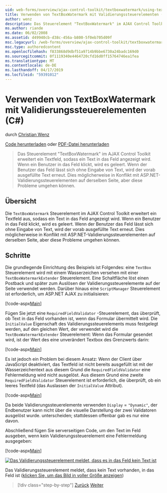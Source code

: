 ```yaml
---
uid: web-forms/overview/ajax-control-toolkit/textboxwatermark/using-textboxwatermark-with-validation-controls-cs
title: Verwenden von TextBoxWatermark mit Validierungssteuerelementen (c#) | Microsoft-Dokumentation
author: wenz
description: Das Steuerelement "TextBoxWatermark" im AJAX Control Toolkit erweitert ein Textfeld, sodass ein Text in das Feld angezeigt wird. Klickt ein Benutzer in das Feld, es ich...
ms.author: riande
ms.date: 06/02/2008
ms.assetid: d49940cb-d38c-456a-b800-5f0eb705d09f
msc.legacyurl: /web-forms/overview/ajax-control-toolkit/textboxwatermark/using-textboxwatermark-with-validation-controls-cs
msc.type: authoredcontent
ms.openlocfilehash: f833868d9dbf51a9714b9bbe6730a24badc169d0
ms.sourcegitcommit: 0f1119340e4464720cfd16d0ff15764746ea1fea
ms.translationtype: MT
ms.contentlocale: de-DE
ms.lasthandoff: 04/17/2019
ms.locfileid: "59391012"
---
```

# <a name="using-textboxwatermark-with-validation-controls-c"></a>Verwenden von TextBoxWatermark mit Validierungssteuerelementen (C#)

durch [Christian Wenz](https://github.com/wenz)

[Code herunterladen](http://download.microsoft.com/download/9/3/f/93f8daea-bebd-4821-833b-95205389c7d0/TextBoxWatermark2.cs.zip) oder [PDF-Datei herunterladen](http://download.microsoft.com/download/b/6/a/b6ae89ee-df69-4c87-9bfb-ad1eb2b23373/textboxwatermark2CS.pdf)

> Das Steuerelement "TextBoxWatermark" im AJAX Control Toolkit erweitert ein Textfeld, sodass ein Text in das Feld angezeigt wird. Wenn ein Benutzer in das Feld klickt, wird es geleert. Wenn der Benutzer das Feld lässt sich ohne Eingabe von Text, wird der vorab ausgefüllte Text erneut. Dies möglicherweise in Konflikt mit ASP.NET-Validierungssteuerelementen auf derselben Seite, aber diese Probleme umgehen können.


## <a name="overview"></a>Übersicht

Die `TextBoxWatermark` Steuerelement im AJAX Control Toolkit erweitert ein Textfeld aus, sodass ein Text in das Feld angezeigt wird. Wenn ein Benutzer in das Feld klickt, wird es geleert. Wenn der Benutzer das Feld lässt sich ohne Eingabe von Text, wird der vorab ausgefüllte Text erneut. Dies möglicherweise in Konflikt mit ASP.NET-Validierungssteuerelementen auf derselben Seite, aber diese Probleme umgehen können.

## <a name="steps"></a>Schritte

Die grundlegende Einrichtung des Beispiels ist Folgendes: eine `TextBox` Steuerelement wird mit einem Wasserzeichen versehen mit einer `TextBoxWatermarkExtender` Steuerelement. Eine Schaltfläche löst einen Postback und später zum Auslösen der Validierungssteuerelemente auf der Seite verwendet werden. Darüber hinaus eine `ScriptManager` Steuerelement ist erforderlich, um ASP.NET AJAX zu initialisieren:

[!code-aspx[Main](using-textboxwatermark-with-validation-controls-cs/samples/sample1.aspx)]

Fügen Sie jetzt eine `RequiredFieldValidator` -Steuerelement, das überprüft, ob Text in das Feld vorhanden ist, wenn das Formular übermittelt wird. Die `InitialValue` Eigenschaft des Validierungssteuerelements muss festgelegt werden, auf den gleichen Wert, der verwendet wird die `TextBoxWatermarkExtender` Steuerelement: Wenn das Formular gesendet wird, ist der Wert des eine unverändert Textbox des Grenzwerts darin:

[!code-aspx[Main](using-textboxwatermark-with-validation-controls-cs/samples/sample2.aspx)]

Es ist jedoch ein Problem bei diesem Ansatz: Wenn der Client über JavaScript deaktiviert, das Textfeld ist nicht bereits ausgefüllt ist mit der Wasserzeichentext aus diesem Grund die `RequiredFieldValidator` eine Fehlermeldung wird nicht ausgelöst. Aus diesem Grund eine zweite `RequiredFieldValidator` Steuerelement ist erforderlich, die überprüft, ob ein leeres Textfeld (das Auslassen der `InitialValue` Attribut).

[!code-aspx[Main](using-textboxwatermark-with-validation-controls-cs/samples/sample3.aspx)]

Da beide Validierungssteuerelemente verwenden `Display` = `"Dynamic"`, der Endbenutzer kann nicht über die visuelle Darstellung der zwei Validatoren ausgelöst wurde. unterscheiden; stattdessen offenbar gab es nur eine davon.

Abschließend fügen Sie serverseitigen Code, um den Text im Feld ausgeben, wenn kein Validierungssteuerelement eine Fehlermeldung ausgegeben:

[!code-aspx[Main](using-textboxwatermark-with-validation-controls-cs/samples/sample4.aspx)]


[![Das Validierungssteuerelement meldet, dass es in das Feld kein Text ist](using-textboxwatermark-with-validation-controls-cs/_static/image2.png)](using-textboxwatermark-with-validation-controls-cs/_static/image1.png)

Das Validierungssteuerelement meldet, dass kein Text vorhanden, in das Feld ist ([klicken Sie, um das Bild in voller Größe anzeigen](using-textboxwatermark-with-validation-controls-cs/_static/image3.png))

> [!div class="step-by-step"]
> [Zurück](using-textboxwatermark-in-a-formview-cs.md)
> [Weiter](using-textboxwatermark-in-a-formview-vb.md)
